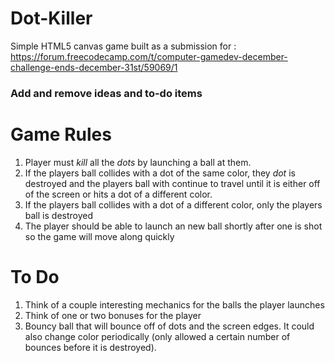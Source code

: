 # Dot-Killer
Simple HTML5 canvas game built as a submission for : https://forum.freecodecamp.com/t/computer-gamedev-december-challenge-ends-december-31st/59069/1
### Add and remove ideas and to-do items
# Game Rules
1. Player must *kill* all the *dots* by launching a ball at them.
2. If the players ball collides with a dot of the same color, they *dot* is destroyed and the players ball with continue to travel until it is either off of the screen or hits a dot of a different color.
3. If the players ball collides with a dot of a different color, only the players ball is destroyed
4. The player should be able to launch an new ball shortly after one is shot so the game will move along quickly

# To Do
1. Think of a couple interesting mechanics for the balls the player launches
2. Think of one or two bonuses for the player
  1. Bouncy ball that will bounce off of dots and the screen edges. It could also change color periodically (only allowed a certain number of bounces before it is destroyed).
